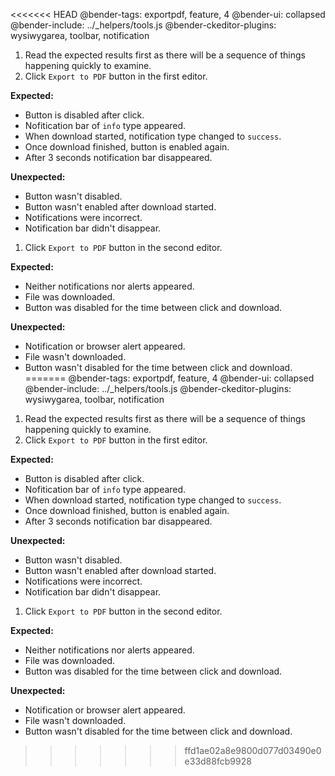 <<<<<<< HEAD
@bender-tags: exportpdf, feature, 4
@bender-ui: collapsed
@bender-include: ../_helpers/tools.js
@bender-ckeditor-plugins: wysiwygarea, toolbar, notification

1. Read the expected results first as there will be a sequence of things happening quickly to examine.
1. Click `Export to PDF` button in the first editor.

  **Expected:**

  * Button is disabled after click.
  * Nofitication bar of `info` type appeared.
  * When download started, notification type changed to `success`.
  * Once download finished, button is enabled again.
  * After 3 seconds notification bar disappeared.

  **Unexpected:**

  * Button wasn't disabled.
  * Button wasn't enabled after download started.
  * Notifications were incorrect.
  * Notification bar didn't disappear.

1. Click `Export to PDF` button in the second editor.

  **Expected:**

  * Neither notifications nor alerts appeared.
  * File was downloaded.
  * Button was disabled for the time between click and download.

  **Unexpected:**

  * Notification or browser alert appeared.
  * File wasn't downloaded.
  * Button wasn't disabled for the time between click and download.
=======
@bender-tags: exportpdf, feature, 4
@bender-ui: collapsed
@bender-include: ../_helpers/tools.js
@bender-ckeditor-plugins: wysiwygarea, toolbar, notification

1. Read the expected results first as there will be a sequence of things happening quickly to examine.
1. Click `Export to PDF` button in the first editor.

  **Expected:**

  * Button is disabled after click.
  * Nofitication bar of `info` type appeared.
  * When download started, notification type changed to `success`.
  * Once download finished, button is enabled again.
  * After 3 seconds notification bar disappeared.

  **Unexpected:**

  * Button wasn't disabled.
  * Button wasn't enabled after download started.
  * Notifications were incorrect.
  * Notification bar didn't disappear.

1. Click `Export to PDF` button in the second editor.

  **Expected:**

  * Neither notifications nor alerts appeared.
  * File was downloaded.
  * Button was disabled for the time between click and download.

  **Unexpected:**

  * Notification or browser alert appeared.
  * File wasn't downloaded.
  * Button wasn't disabled for the time between click and download.
>>>>>>> ffd1ae02a8e9800d077d03490e0e33d88fcb9928
